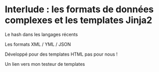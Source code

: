 
# Interlude  : les formats de données complexes et les templates Jinja2

Le hash dans les langages récents

Les formats XML / YML / JSON

Développé pour des templates HTML pas pour nous !

Un lien vers mon testeur de templates

<!--stackedit_data:
eyJoaXN0b3J5IjpbMTEzNTk2MjAxOSw3MzA5OTgxMTZdfQ==
-->